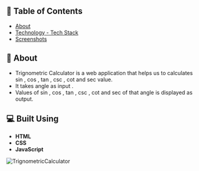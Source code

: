 ## 📝 Table of Contents

- [About](#about)
- [Technology - Tech Stack](#tech)
- [Screenshots](#Screenshots)

## 📙 About <a name = "about"></a>

- Trignometric Calculator is a web application that helps us to calculates sin , cos , tan , csc , cot and sec value.
- It takes angle as input .
- Values of sin , cos , tan , csc , cot and sec of that angle is displayed as output. 

## 💻 Built Using <a name = "tech"></a>

- **HTML**
- **CSS**
- **JavaScript**


![TrignometricCalculator](https://github.com/Kushal997-das/Project-Guidance/assets/168436423/88121edc-6e71-48bf-a402-a9ff28b2b736)
